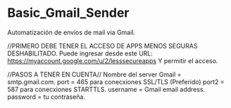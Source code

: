 # Basic_Gmail_Sender
Automatización de envios de mail via Gmail.

//PRIMERO DEBE TENER EL ACCESO DE APPS MENOS SEGURAS DESHABILITADO.
Puede ingresar desde este URL: 
https://myaccount.google.com/u/2/lesssecureapps
Y permitir el acceso.

//PASOS A TENER EN CUENTA//
Nombre del server Gmail = smtp.gmail.com.
port = 465 para conecxiones SSL/TLS  (Preferido)
port2 = 587 para conecxiones STARTTLS.
username =  Gmail email address.
password = tu contraseña.
